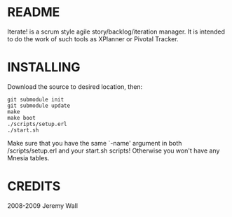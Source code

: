 README
======

Iterate! is a scrum style agile story/backlog/iteration manager.
It is intended to do the work of such tools as XPlanner or Pivotal Tracker.

INSTALLING
==========

Download the source to desired location, then:

	git submodule init
	git submodule update
	make
	make boot
	./scripts/setup.erl
	./start.sh

Make sure that you have the same `-name' argument in both /scripts/setup.erl and your start.sh scripts!
Otherwise you won't have any Mnesia tables.
 
CREDITS
=======

2008-2009 Jeremy Wall<br />
